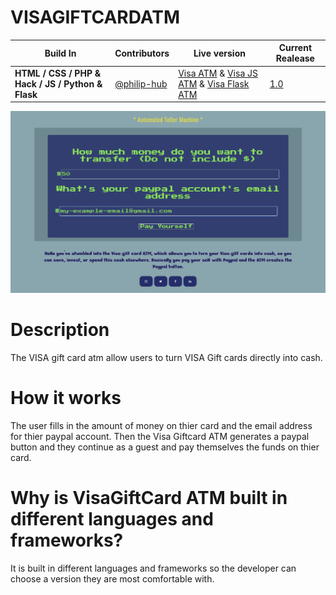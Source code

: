 # VISAGIFTCARDATM
Build In | Contributors | Live version | Current Realease
--- | --- | --- | ---
**HTML / CSS / PHP & Hack / JS / Python & Flask** | [@philip-hub](https://github.com/philip-hub) | [Visa ATM](https://VISAGIFTCARD.philippounds.repl.co) & [Visa JS ATM](https://jsatm.philippounds.repl.co) & [Visa Flask ATM](https://unsungrecentcygwin.philippounds.repl.co)| [1.0](https://github.com/philip-hub/VISAGIFTCARDATM/releases/tag/1.0)

![A picture of the live demo](https://github.com/philip-hub/VISAGIFTCARDATM/blob/main/images/Screen%20Shot%202021-01-22%20at%209.58.41%20AM.png)

# Description
The VISA gift card atm allow users to turn VISA Gift cards directly into cash.

# How it works

The user fills in the amount of money on thier card and the email address for thier paypal account. Then the Visa Giftcard ATM generates a paypal button and they continue as a guest and pay themselves the funds on thier card.

# Why is VisaGiftCard ATM built in different languages and frameworks?
It is built in different languages and frameworks so the developer can choose a version they are most comfortable with.

